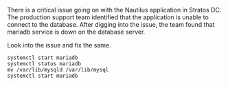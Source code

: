 There is a critical issue going on with the Nautilus application in Stratos DC. The production support team identified that the application is unable to connect to the database. After digging into the issue, the team found that mariadb service is down on the database server.

Look into the issue and fix the same.

```
systemctl start mariadb
systemctl status mariadb
mv /var/lib/mysqld /var/lib/mysql
systemctl start mariadb
```
